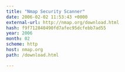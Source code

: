```yaml
---
title: "Nmap Security Scanner"
date: 2006-02-02 11:53:43 +0000
external-url: http://nmap.org/download.html
hash: f9f712840490fd7afec95dcfebb7ad55
year: 2006
month: 02
scheme: http
host: nmap.org
path: /download.html

---
```



